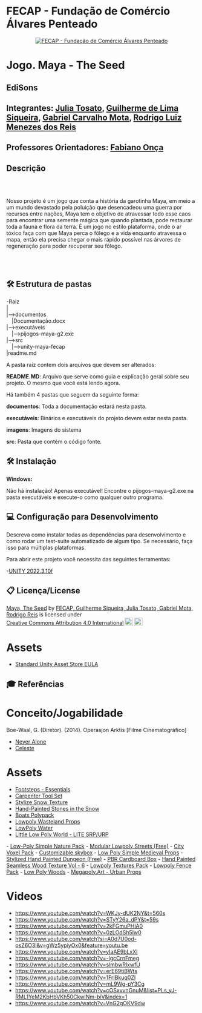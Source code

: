# FECAP - Fundação de Comércio Álvares Penteado

<p align="center">
<a href= "https://www.fecap.br/"><img src="https://encrypted-tbn0.gstatic.com/images?q=tbn:ANd9GcRhZPrRa89Kma0ZZogxm0pi-tCn_TLKeHGVxywp-LXAFGR3B1DPouAJYHgKZGV0XTEf4AE&usqp=CAU" alt="FECAP - Fundação de Comércio Álvares Penteado" border="0"></a>
</p>

# Jogo. Maya - The Seed

## EdiSons

## Integrantes: <a href="https://www.linkedin.com/in/julia-tosato-a09a0b207/">Julia Tosato</a>, <a href="#">Guilherme de Lima Siqueira</a>, <a href="#">Gabriel Carvalho Mota</a>, <a href="#">Rodrigo Luiz Menezes dos Reis</a>

## Professores Orientadores: <a href="https://www.linkedin.com/in/fabiano-on%C3%A7a-3214a12/">Fabiano Onça</a>

## Descrição

<br><br>

Nosso projeto é um jogo que conta a história da garotinha Maya, em meio a um mundo devastado pela poluição que desencadeou uma guerra por recursos entre nações, Maya tem o objetivo de atravessar todo esse caos para encontrar uma semente mágica que quando plantada, pode restaurar toda a fauna e flora da terra.
É um jogo no estilo plataforma, onde o ar tóxico faça com que Maya perca o fôlego e a vida enquanto atravessa o mapa, então ela precisa chegar o mais rápido possível nas árvores de regeneração para poder recuperar seu fôlego.

<br><br>

## 🛠 Estrutura de pastas

-Raiz<br>
|<br>
|-->documentos<br>
  &emsp;|Documentação.docx<br>
|-->executáveis<br>
  &emsp;|-->pijogos-maya-g2.exe<br>
|-->src<br>
  &emsp;|-->unity-maya-fecap<br>
|readme.md<br>

A pasta raiz contem dois arquivos que devem ser alterados:

<b>README.MD</b>: Arquivo que serve como guia e explicação geral sobre seu projeto. O mesmo que você está lendo agora.

Há também 4 pastas que seguem da seguinte forma:

<b>documentos</b>: Toda a documentação estará nesta pasta.

<b>executáveis</b>: Binários e executáveis do projeto devem estar nesta pasta.

<b>imagens</b>: Imagens do sistema

<b>src</b>: Pasta que contém o código fonte.

## 🛠 Instalação

<b>Windows:</b>

Não há instalação! Apenas executável!
Encontre o pijogos-maya-g2.exe na pasta executáveis e execute-o como qualquer outro programa.

## 💻 Configuração para Desenvolvimento

Descreva como instalar todas as dependências para desenvolvimento e como rodar um test-suite automatizado de algum tipo. Se necessário, faça isso para múltiplas plataformas.

Para abrir este projeto você necessita das seguintes ferramentas:

-<a href="https://store.unity.com/download">UNITY 2022.3.10f</a>

## 📋 Licença/License

<p xmlns:cc="http://creativecommons.org/ns#" xmlns:dct="http://purl.org/dc/terms/"><a property="dct:title" rel="cc:attributionURL" href="https://github.com/2024-1-NCC1/Projeto4">Maya, The Seed</a> by <a rel="cc:attributionURL dct:creator" property="cc:attributionName" href="https://github.com/2024-1-NCC1/Projeto4">FECAP, Guilherme Siqueira, Julia Tosato, Gabriel Mota, Rodrigo Reis</a> is licensed under <a href="https://creativecommons.org/licenses/by/4.0/?ref=chooser-v1" target="_blank" rel="license noopener noreferrer" style="display:inline-block;">Creative Commons Attribution 4.0 International<img style="height:22px!important;margin-left:3px;vertical-align:text-bottom;" src="https://mirrors.creativecommons.org/presskit/icons/cc.svg?ref=chooser-v1" alt=""><img style="height:22px!important;margin-left:3px;vertical-align:text-bottom;" src="https://mirrors.creativecommons.org/presskit/icons/by.svg?ref=chooser-v1" alt=""></a></p>

# Assets
- <a href="https://unity.com/pt/legal/as-terms">Standard Unity Asset Store EULA</a>

## 🎓 Referências
# Conceito/Jogabilidade
Boe-Waal, G. (Diretor). (2014). Operasjon Arktis [Filme Cinematográfico]
- <a href="https://store.steampowered.com/app/295790/Never_Alone_Kisima_Ingitchuna/">Never Alone</a>
- <a href="https://store.steampowered.com/app/504230/Celeste/">Celeste</a>

# Assets
- <a href="https://assetstore.unity.com/packages/audio/sound-fx/foley/footsteps-essentials-189879">Footsteps - Essentials</a>
- <a href="https://assetstore.unity.com/packages/3d/props/tools/carpenter-tool-set-97815">Carpenter Tool Set</a>
- <a href="https://assetstore.unity.com/packages/2d/textures-materials/water/stylize-snow-texture-153579">Stylize Snow Texture</a>
- <a href="https://assetstore.unity.com/packages/3d/characters/hand-painted-stones-in-the-snow-62518">Hand-Painted Stones in the Snow</a>
- <a href="https://assetstore.unity.com/packages/3d/vehicles/sea/boats-polypack-189866">Boats Polypack</a>
- <a href="https://assetstore.unity.com/packages/3d/environments/lowpoly-wasteland-props-138348">Lowpoly Wasteland Props</a>
- <a href="httphttps://assetstore.unity.com/packages/tools/particles-effects/lowpoly-water-107563">LowPoly Water</a>
- <a href="https://assetstore.unity.com/packages/3d/environments/little-low-poly-world-lite-srp-urp-119111">Little Low Poly World - LITE SRP/URP
</a>
- <a href="https://assetstore.unity.com/account/assets">Low-Poly Simple Nature Pack</a>
- <a href="https://assetstore.unity.com/packages/3d/environments/urban/modular-lowpoly-streets-free-192094">Modular Lowpoly Streets (Free)</a>
- <a href="https://assetstore.unity.com/packages/3d/environments/urban/city-voxel-pack-136141">City Voxel Pack</a>
- <a href="https://assetstore.unity.com/packages/2d/textures-materials/sky/customizable-skybox-174576">Customizable skybox</a>
- <a href="https://assetstore.unity.com/packages/3d/props/low-poly-simple-medieval-props-258397">Low Poly Simple Medieval Props</a>
- <a href="https://assetstore.unity.com/packages/3d/environments/stylized-hand-painted-dungeon-free-173934">Stylized Hand Painted Dungeon (Free)</a>
- <a href="https://assetstore.unity.com/packages/3d/props/pbr-cardboard-box-110635">PBR Cardboard Box</a>
- <a href="https://assetstore.unity.com/packages/2d/textures-materials/wood/hand-painted-seamless-wood-texture-vol-6-162145">Hand Painted Seamless Wood Texture Vol - 6</a>
- <a href="https://assetstore.unity.com/packages/2d/textures-materials/lowpoly-textures-pack-140717">Lowpoly Textures Pack</a>
- <a href="https://assetstore.unity.com/packages/3d/props/exterior/low-poly-fence-pack-61661">Lowpoly Fence Pack</a>
- <a href="https://assetstore.unity.com/packages/3d/environments/landscapes/low-poly-woods-232818">Low Poly Woods</a>
- <a href="https://assetstore.unity.com/packages/3d/props/megapoly-art-urban-props-217030">Megapoly.Art - Urban Props</a>

# Videos
- <https://www.youtube.com/watch?v=WKJy-dUK2NY&t=560s>
- <https://www.youtube.com/watch?v=STyY26a_dPY&t=59s>
- <https://www.youtube.com/watch?v=2kFGmuPHiA0>
- <https://www.youtube.com/watch?v=0zLOdSh5Iw0>
- <https://www.youtube.com/watch?si=A0d7U0od-osZ6O3I&v=gWz5ypiyOx0&feature=youtu.be>
- <https://www.youtube.com/watch?v=yIaAE9bLxXI>
- <https://www.youtube.com/watch?v=-lgcCrnFmeg>
- <https://www.youtube.com/watch?v=slmbwRlxwfU>
- <https://www.youtube.com/watch?v=erE69tiBWts>
- <https://www.youtube.com/watch?v=1FrIBkuq0ZI>
- <https://www.youtube.com/watch?v=mL9Wg-pY3Cg>
- <https://www.youtube.com/watch?v=cOSxvvnGnuM&list=PLs_yJ-RML1YeM2KbHbVKh50CkwINm-biV&index=1>
- <https://www.youtube.com/watch?v=VnG2gOKV9dw>
